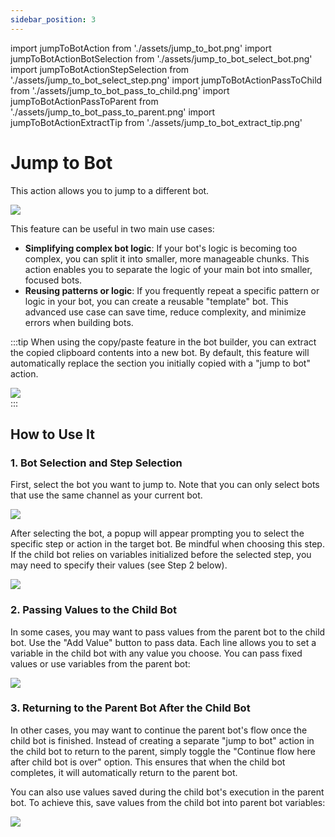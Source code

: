 ```yaml
---
sidebar_position: 3
---
```


import jumpToBotAction from './assets/jump_to_bot.png'
import jumpToBotActionBotSelection from './assets/jump_to_bot_select_bot.png'
import jumpToBotActionStepSelection from './assets/jump_to_bot_select_step.png'
import jumpToBotActionPassToChild from './assets/jump_to_bot_pass_to_child.png'
import jumpToBotActionPassToParent from './assets/jump_to_bot_pass_to_parent.png'
import jumpToBotActionExtractTip from './assets/jump_to_bot_extract_tip.png'

# Jump to Bot

This action allows you to jump to a different bot.

<img src={jumpToBotAction} width={180} />

This feature can be useful in two main use cases:

- **Simplifying complex bot logic**: If your bot's logic is becoming too complex, you can split it into smaller, more manageable chunks. This action enables you to separate the logic of your main bot into smaller, focused bots.
- **Reusing patterns or logic**: If you frequently repeat a specific pattern or logic in your bot, you can create a reusable "template" bot. This advanced use case can save time, reduce complexity, and minimize errors when building bots.

:::tip
When using the copy/paste feature in the bot builder, you can extract the copied clipboard contents into a new bot. By default, this feature will automatically replace the section you initially copied with a "jump to bot" action.

<div class="text--center">
    <img src={jumpToBotActionExtractTip} width={500} />
</div>
:::

## How to Use It

### 1. Bot Selection and Step Selection

First, select the bot you want to jump to. Note that you can only select bots that use the same channel as your current bot.

<div class="text--center">
    <img src={jumpToBotActionBotSelection} width={500} />
</div>

After selecting the bot, a popup will appear prompting you to select the specific step or action in the target bot. Be mindful when choosing this step. If the child bot relies on variables initialized before the selected step, you may need to specify their values (see Step 2 below).

<div class="text--center">
    <img src={jumpToBotActionStepSelection} width={500} />
</div>

### 2. Passing Values to the Child Bot

In some cases, you may want to pass values from the parent bot to the child bot. Use the "Add Value" button to pass data. Each line allows you to set a variable in the child bot with any value you choose. You can pass fixed values or use variables from the parent bot:

<div class="text--center">
    <img src={jumpToBotActionPassToChild} width={500} />
</div>

### 3. Returning to the Parent Bot After the Child Bot

In other cases, you may want to continue the parent bot's flow once the child bot is finished. Instead of creating a separate "jump to bot" action in the child bot to return to the parent, simply toggle the "Continue flow here after child bot is over" option. This ensures that when the child bot completes, it will automatically return to the parent bot.

You can also use values saved during the child bot's execution in the parent bot. To achieve this, save values from the child bot into parent bot variables:

<div class="text--center">
    <img src={jumpToBotActionPassToParent} width={500} />
</div>
